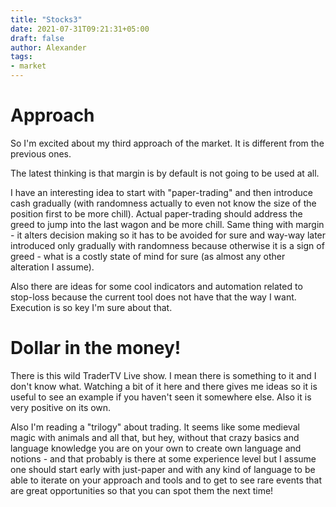 ```yaml
---
title: "Stocks3"
date: 2021-07-31T09:21:31+05:00
draft: false
author: Alexander
tags:
- market
---
```


# Approach

So I'm excited about my third approach of the market.
It is different from the previous ones.

The latest thinking is that margin is by default is not going to be used at all.

I have an interesting idea to start with "paper-trading" and then introduce cash gradually (with randomness actually to even not know the size of the position first to be more chill). Actual paper-trading should address the greed to jump into the last wagon and be more chill. Same thing with margin - it alters decision making so it has to be avoided for sure and way-way later introduced only gradually with randomness because otherwise it is a sign of greed - what is a costly state of mind for sure (as almost any other alteration I assume).

Also there are ideas for some cool indicators and automation related to stop-loss because the current tool does not have that the way I want. Execution is so key I'm sure about that.

# Dollar in the money!

There is this wild TraderTV Live show. I mean there is something to it and I don't know what.
Watching a bit of it here and there gives me ideas so it is useful to see an example if you haven't seen it somewhere else.
Also it is very positive on its own.

Also I'm reading a "trilogy" about trading.
It seems like some medieval magic with animals and all that, but hey, without that crazy basics and language knowledge you are on your own to create own language and notions - and that probably is there at some experience level but I assume one should start early with just-paper and with any kind of language to be able to iterate on your approach and tools and to get to see rare events that are great opportunities so that you can spot them the next time!
